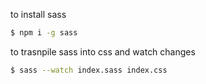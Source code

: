 to install sass

```sh
$ npm i -g sass
```

to trasnpile sass into css and watch changes

```sh
$ sass --watch index.sass index.css
```
